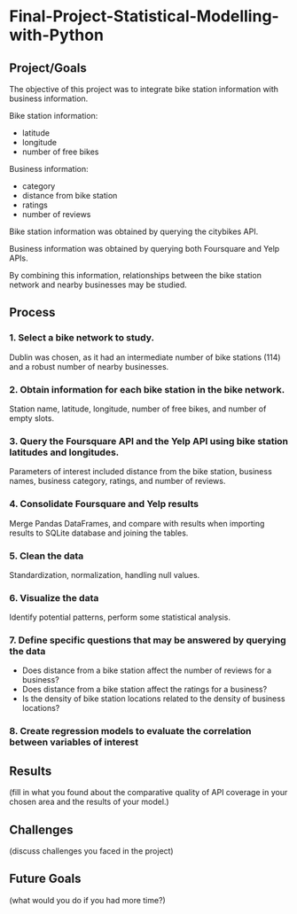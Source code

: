 # Final-Project-Statistical-Modelling-with-Python

## Project/Goals

The objective of this project was to integrate bike station information with business information.

Bike station information:
- latitude
- longitude
- number of free bikes

Business information: 
- category
- distance from bike station
- ratings
- number of reviews

Bike station information was obtained by querying the citybikes API.

Business information was obtained by querying both Foursquare and Yelp APIs.

By combining this information, relationships between the bike station network and nearby businesses may be studied.

## Process
### 1. Select a bike network to study.
Dublin was chosen, as it had an intermediate number of bike stations (114) and a robust number of nearby businesses.
### 2. Obtain information for each bike station in the bike network.
Station name, latitude, longitude, number of free bikes, and number of empty slots.
### 3. Query the Foursquare API and the Yelp API using bike station latitudes and longitudes.
Parameters of interest included distance from the bike station, business names, business category, ratings, and number of reviews.
### 4. Consolidate Foursquare and Yelp results
Merge Pandas DataFrames, and compare with results when importing results to SQLite database and joining the tables.
### 5. Clean the data 
Standardization, normalization, handling null values.
### 6. Visualize the data
Identify potential patterns, perform some statistical analysis.
### 7. Define specific questions that may be answered by querying the data
- Does distance from a bike station affect the number of reviews for a business?
- Does distance from a bike station affect the ratings for a business?
- Is the density of bike station locations related to the density of business locations?
### 8. Create regression models to evaluate the correlation between variables of interest


## Results
(fill in what you found about the comparative quality of API coverage in your chosen area and the results of your model.)

## Challenges 
(discuss challenges you faced in the project)

## Future Goals
(what would you do if you had more time?)
